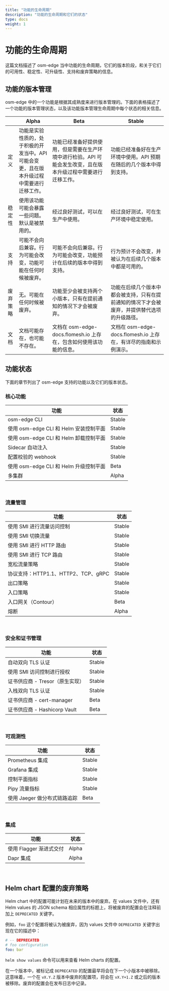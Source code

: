 ```yaml
---
title: "功能的生命周期"
description: "功能的生命周期和它们的状态"
type: docs
weight: 1
---
```


# 功能的生命周期

这篇文档描述了 osm-edge 当中功能的生命周期，它们的版本阶段，和关于它们的可用性、稳定性、可升级性、支持和废弃策略的信息。

## 功能的版本管理

osm-edge 中的一个功能是根据其成熟度来进行版本管理的。下面的表格描述了一个功能的版本管理状态，以及该功能版本管理生命周期中每个状态的相关信息。

|                   | Alpha                                                        | Beta                                                         | Stable                                                       |
| ----------------- | ------------------------------------------------------------ | ------------------------------------------------------------ | ------------------------------------------------------------ |
| 定义              | 功能是实验性质的，处于积极的开发当中。API 可能会变更，且在版本升级过程中需要进行迁移工作。 | 功能已经准备好提供使用，但是需要在生产环境中进行检验。API 可能会发生改变，且在版本升级过程中需要进行迁移工作。 | 功能已经准备好在生产环境中使用。API 预期在随后的几个版本中得到支持。 |
| 稳定性            | 使用该功能可能会暴露一些问题。默认是被禁用的。               | 经过良好测试，可以在生产中使用。                             | 经过良好测试，可在生产环境中稳定使用。                       |
| 支持              | 可能不会向后兼容。行为可能会改变，功能可能在任何时候被废弃。 | 可能不会向后兼容。行为可能会改变，功能预计在后续的版本中得到支持。 | 行为预计不会改变，并被认为在后续几个版本中都是可用的。       |
| 废弃策略          | 无。可能在任何时候被废弃。                                   | 功能至少会被支持两个小版本，只有在提前通知的情况下才会被废弃。 | 功能在后续几个版本中都会被支持，只有在提前通知的情况下才会被废弃，并提供替代选项的升级路径。 |
| 文档 | 文档可能存在，也可能不存在。                                 | 文档在 osm-edge-docs.flomesh.io 上存在，包含如何使用该功能的信息。 | 文档在 osm-edge-docs.flomesh.io 上存在，有详尽的指南和示例演示。 |

## 功能状态

下面的章节列出了 osm-edge 支持的功能以及它们的版本状态。

### 核心功能

| 功能                              | 状态   |
| --------------------------------- | ------ |
| osm-edge CLI                           | Stable |
| 使用 osm-edge CLI 和 Helm 安装控制平面 | Stable |
| 使用 osm-edge CLI 和 Helm 卸载控制平面 | Stable |
| Sidecar 自动注入                  | Stable |
| 配置校验的 webhook                | Stable |
| 使用 osm-edge CLI 和 Helm 升级控制平面 | Beta   |
| 多集群                            | Alpha  |

<br/>

### 流量管理

| 功能                                | 状态   |
| ----------------------------------- | ------ |
| 使用 SMI 进行流量访问控制           | Stable |
| 使用 SMI 切换流量                   | Stable |
| 使用 SMI 进行 HTTP 路由             | Stable |
| 使用 SMI 进行 TCP 路由              | Stable |
| 宽松流量策略                        | Stable |
| 协议支持：HTTP1.1、HTTP2、TCP、gRPC | Stable |
| 出口策略                            | Stable |
| 入口策略                            | Stable |
| 入口网关（Contour）                | Beta   |
| 熔断                                | Alpha  |

<br/>

### 安全和证书管理

| 功能                             | 状态   |
| -------------------------------- | ------ |
| 自动双向 TLS 认证                | Stable |
| 使用 SMI  访问控制进行授权 | Stable |
| 证书供应商 - Tresor（原生实现）  | Stable |
| 入栈双向 TLS 认证                | Stable |
| 证书供应商 - cert-manager        | Beta   |
| 证书供应商 - Hashicorp Vault     | Beta   |

<br/>

### 可观测性

| 功能                         | 状态   |
| ---------------------------- | ------ |
| Prometheus 集成              | Stable |
| Grafana 集成                 | Stable |
| 控制平面指标                 | Stable |
| Pipy 流量指标               | Stable |
| 使用 Jaeger 做分布式链路追踪 | Beta   |

<br/>

### 集成

| 功能                    | 状态  |
| ----------------------- | ----- |
| 使用 Flagger 渐进式交付 | Alpha |
| Dapr 集成               | Alpha |

<br/>

## Helm chart 配置的废弃策略

Helm chart 中的配置可能计划在未来的版本中的废弃。在 values 文件中，还有  Helm values 的 JSON schema 相应属性的标题上，将被废弃的配置会在注释前加上 `DEPRECATED` 关键字。

例如，`foo` 这个配置将被认为被废弃，因为 values 文件中 `DEPRECATED` 关键字出现在它的描述中：

```yaml
# -- DEPRECATED
# foo configuration
foo: bar
```

`helm show values` 命令可以用来查看 Helm charts 的配置。

在一个版本中，被标记成 `DEPRECATED` 的配置最早将会在下一个小版本中被移除。这意味着，一个在 `vX.Y.Z` 版本中废弃的配置项，将会在 `vX.Y+1.Z` 或之后的版本被移除。废弃的配置会在发布日志中记录。